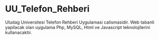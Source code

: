 # UU_Telefon_Rehberi

Uludag Universitesi Telefon Rehberi Uygulamasi calismasidir. Web tabanli yapilacak
olan uygulama Php, MySQL, Html ve Javascript teknolojilerini kullanacaktir. 
